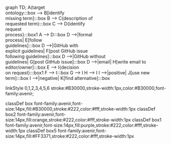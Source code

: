 graph TD;
    A(target <br> ontology:::box --> B[identify <br> missing term]:::box
    B --> C(description of <br> requested term):::box
    C --> D{identify <br> request <br> process}:::box1
    A --> D:::box
    D -->|formal <br> process| E[follow <br> guidelines]:::box
    D -->|GitHub with <br> explicit guidelines| F[post GitHub issue <br> following guidelines]:::box
    D -->|GitHub without <br> guidelines| G[post GitHub issue]:::box
    D -->|email| H[write email to <br> editor/owner]:::box
    E --> I{decision <br> on request}:::box1
    F --> I:::box
    G --> I
    H --> I
    I -->|positive| J[use new term]:::box
    I -->|negative| K[find alternative]:::box

linkStyle 0,1,2,3,4,5,6 stroke:#B30000,stroke-width:1px,color:#B30000,font-family:avenir;

classDef box font-family:avenir,font-size:14px,fill:#B30000,stroke:#222,color:#fff,stroke-width:1px
classDef box2 font-family:avenir,font-size:14px,fill:orange,stroke:#222,color:#fff,stroke-width:1px
classDef box1 font-family:avenir,font-size:14px,fill:purple,stroke:#222,color:#fff,stroke-width:1px
classDef box5 font-family:avenir,font-size:14px,fill:#FF3371,stroke:#222,color:#fff,stroke-width:1px